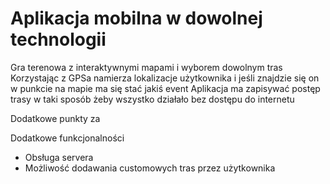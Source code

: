 # Aplikacja mobilna w dowolnej technologii

Gra terenowa z interaktywnymi mapami i wyborem dowolnym tras
Korzystając z GPSa namierza lokalizacje użytkownika i jeśli znajdzie się on w punkcie na mapie ma się stać jakiś event
Aplikacja ma zapisywać postęp trasy w taki sposób żeby wszystko działało bez dostępu do internetu

Dodatkowe punkty za

Dodatkowe funkcjonalności

- Obsługa servera
- Możliwość dodawania customowych tras przez użytkownika
